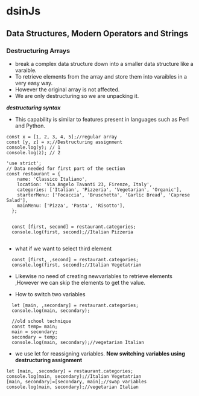 # dsinJs
## Data Structures, Modern Operators and Strings
### Destructuring Arrays
- break a complex data structure down into a smaller data structure like a varaible.
- To retrieve elements from the array and store them into varaibles in a very easy way.
- However the original array is not affected.
- We are only destructuring so we are unpacking it.

***destructuring syntax***
- This capability is similar to features present in languages such as Perl and Python.
```
const x = [1, 2, 3, 4, 5];//regular array
const [y, z] = x;//Destructuring assignment
console.log(y); // 1
console.log(z); // 2

```
```
'use strict';
// Data needed for first part of the section
const restaurant = {
    name: 'Classico Italiano',
    location: 'Via Angelo Tavanti 23, Firenze, Italy',
    categories: ['Italian', 'Pizzeria', 'Vegetarian', 'Organic'],
    starterMenu: ['Focaccia', 'Bruschetta', 'Garlic Bread', 'Caprese Salad'],
    mainMenu: ['Pizza', 'Pasta', 'Risotto'],
  };


  const [first, second] = restaurant.categories;
  console.log(first, second);//Italian Pizzeria
  
  ```
- what if we want to select third element
```
  const [first, ,second] = restaurant.categories;
  console.log(first, second);//Italian Vegetatrian

```
- Likewise no need of creating newvariables to retrieve elements ,However we can skip the elements to get the value.

- How to switch two variables
```
  let [main, ,secondary] = restaurant.categories;
  console.log(main, secondary);

  //old school technique
  const temp= main;
  main = secondary;
  secondary = temp;
  console.log(main, secondary);//vegetarian Italian

  ```
  - we use let for reassigning variables.
  **Now switching variables using destructuring assignment**
  ```
  let [main, ,secondary] = restaurant.categories;
  console.log(main, secondary);//Italian Vegetatrian
  [main, secondary]=[secondary, main];//swap variables
  console.log(main, secondary);//vegetarian Italian

  ```

